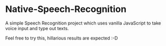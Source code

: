 # Native-Speech-Recognition


A simple Speech Recognition project which uses vanilla JavaScript to take voice input and type out texts. 

Feel free to try this, hillarious results are expected :-D
